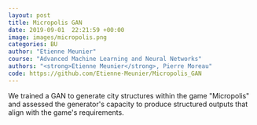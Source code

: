 ```yaml
---
layout: post
title: Micropolis GAN 
date: 2019-09-01  22:21:59 +00:00
image: images/micropolis.png
categories: BU
author: "Etienne Meunier"
course: "Advanced Machine Learning and Neural Networks" 
authors: "<strong>Etienne Meunier</strong>, Pierre Moreau"
code: https://github.com/Etienne-Meunier/Micropolis_GAN
---
```


We trained a GAN to generate city structures within the game "Micropolis" and assessed the generator's capacity to produce structured outputs that align with the game's requirements.

